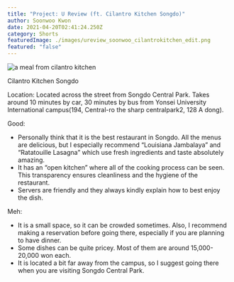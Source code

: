 ```yaml
---
title: "Project: U Review (ft. Cilantro Kitchen Songdo)"
author: Soonwoo Kwon
date: 2021-04-20T02:41:24.250Z
category: Shorts
featuredImage: ./images/ureview_soonwoo_cilantrokitchen_edit.png
featured: "false"
---
```

![a meal from cilantro kitchen](images/ureview_soonwoo_cilantrokitchen_edit.png "cilantro kitchen")

<!--StartFragment-->

Cilantro Kitchen Songdo

Location: Located across the street from Songdo Central Park. Takes around 10 minutes by car, 30 minutes by bus from Yonsei University International campus(194, Central-ro the sharp centralpark2, 128 A dong).

Good:

* Personally think that it is the best restaurant in Songdo. All the menus are delicious, but I especially recommend “Louisiana Jambalaya” and “Ratatouille Lasagna” which use fresh ingredients and taste absolutely amazing.
* It has an “open kitchen” where all of the cooking process can be seen. This transparency ensures cleanliness and the hygiene of the restaurant.
* Servers are friendly and they always kindly explain how to best enjoy the dish.

Meh:

* It is a small space, so it can be crowded sometimes. Also, I recommend making a reservation before going there, especially if you are planning to have dinner.
* Some dishes can be quite pricey. Most of them are around 15,000-20,000 won each.
* It is located a bit far away from the campus, so I suggest going there when you are visiting Songdo Central Park.

<!--EndFragment-->